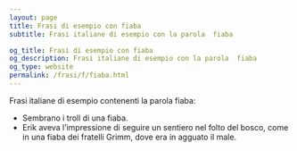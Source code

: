 ```yaml
---
layout: page
title: Frasi di esempio con fiaba 
subtitle: Frasi italiane di esempio con la parola  fiaba

og_title: Frasi di esempio con fiaba 
og_description: Frasi italiane di esempio con la parola  fiaba
og_type: website
permalink: /frasi/f/fiaba.html
---
```


Frasi italiane di esempio contenenti la parola fiaba:


- Sembrano i troll di una fiaba.
- Erik aveva l’impressione di seguire un sentiero nel folto del bosco, come in una fiaba dei fratelli Grimm, dove era in agguato il male.
